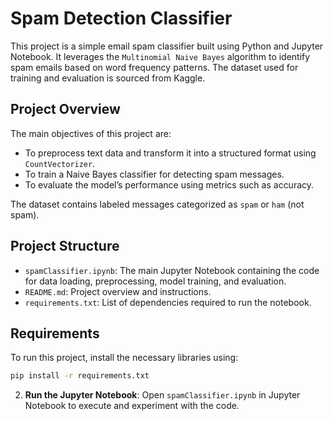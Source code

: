 # Spam Detection Classifier

This project is a simple email spam classifier built using Python and Jupyter Notebook. It leverages the `Multinomial Naive Bayes` algorithm to identify spam emails based on word frequency patterns. The dataset used for training and evaluation is sourced from Kaggle.

## Project Overview
The main objectives of this project are:
- To preprocess text data and transform it into a structured format using `CountVectorizer`.
- To train a Naive Bayes classifier for detecting spam messages.
- To evaluate the model’s performance using metrics such as accuracy.

The dataset contains labeled messages categorized as `spam` or `ham` (not spam).

## Project Structure
- `spamClassifier.ipynb`: The main Jupyter Notebook containing the code for data loading, preprocessing, model training, and evaluation.
- `README.md`: Project overview and instructions.
- `requirements.txt`: List of dependencies required to run the notebook.

## Requirements
To run this project, install the necessary libraries using:
```bash
pip install -r requirements.txt
```

2. **Run the Jupyter Notebook**:
   Open `spamClassifier.ipynb` in Jupyter Notebook to execute and experiment with the code.
